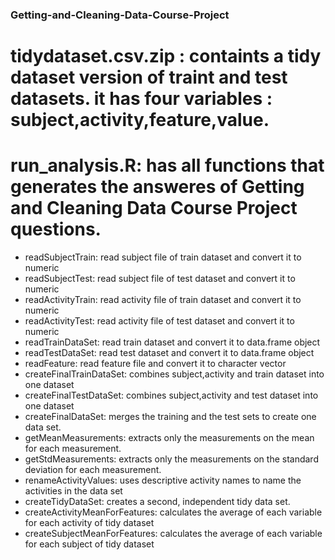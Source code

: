 ### Getting-and-Cleaning-Data-Course-Project
# tidydataset.csv.zip : containts a tidy dataset version of traint and test datasets. it has four variables : subject,activity,feature,value.
# run_analysis.R: has all functions that generates the answeres of Getting and Cleaning Data Course Project questions.
 - readSubjectTrain: read subject file of train dataset and convert it to numeric
 - readSubjectTest: read subject file of test dataset and convert it to numeric
 - readActivityTrain: read activity file of train dataset and convert it to numeric
 - readActivityTest: read activity file of test dataset and convert it to numeric
 - readTrainDataSet: read train dataset and convert it to data.frame object
 - readTestDataSet: read test dataset and convert it to data.frame object
 - readFeature: read feature file and convert it to character vector
- createFinalTrainDataSet: combines subject,activity and train dataset into one dataset
- createFinalTestDataSet: combines subject,activity and test dataset into one dataset
- createFinalDataSet: merges the training and the test sets to create one data set.
- getMeanMeasurements: extracts only the measurements on the mean for each measurement.
- getStdMeasurements: extracts only the measurements on the standard deviation for each measurement.
- renameActivityValues: uses descriptive activity names to name the activities in the data set
- createTidyDataSet: creates a second, independent tidy data set.
- createActivityMeanForFeatures: calculates the average of each variable for each activity of tidy dataset
- createSubjectMeanForFeatures: calculates the average of each variable for each subject of tidy dataset

